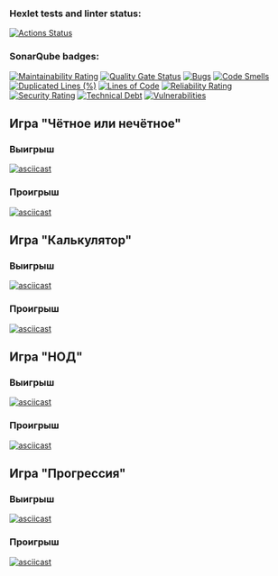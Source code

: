 ### Hexlet tests and linter status:
[![Actions Status](https://github.com/atesinde/python-project-49/actions/workflows/hexlet-check.yml/badge.svg)](https://github.com/atesinde/python-project-49/actions)

### SonarQube badges:
[![Maintainability Rating](https://sonarcloud.io/api/project_badges/measure?project=atesinde_python-project-49&metric=sqale_rating)](https://sonarcloud.io/summary/new_code?id=atesinde_python-project-49) [![Quality Gate Status](https://sonarcloud.io/api/project_badges/measure?project=atesinde_python-project-49&metric=alert_status)](https://sonarcloud.io/summary/new_code?id=atesinde_python-project-49) [![Bugs](https://sonarcloud.io/api/project_badges/measure?project=atesinde_python-project-49&metric=bugs)](https://sonarcloud.io/summary/new_code?id=atesinde_python-project-49) [![Code Smells](https://sonarcloud.io/api/project_badges/measure?project=atesinde_python-project-49&metric=code_smells)](https://sonarcloud.io/summary/new_code?id=atesinde_python-project-49) [![Duplicated Lines (%)](https://sonarcloud.io/api/project_badges/measure?project=atesinde_python-project-49&metric=duplicated_lines_density)](https://sonarcloud.io/summary/new_code?id=atesinde_python-project-49) [![Lines of Code](https://sonarcloud.io/api/project_badges/measure?project=atesinde_python-project-49&metric=ncloc)](https://sonarcloud.io/summary/new_code?id=atesinde_python-project-49) [![Reliability Rating](https://sonarcloud.io/api/project_badges/measure?project=atesinde_python-project-49&metric=reliability_rating)](https://sonarcloud.io/summary/new_code?id=atesinde_python-project-49) [![Security Rating](https://sonarcloud.io/api/project_badges/measure?project=atesinde_python-project-49&metric=security_rating)](https://sonarcloud.io/summary/new_code?id=atesinde_python-project-49) [![Technical Debt](https://sonarcloud.io/api/project_badges/measure?project=atesinde_python-project-49&metric=sqale_index)](https://sonarcloud.io/summary/new_code?id=atesinde_python-project-49) [![Vulnerabilities](https://sonarcloud.io/api/project_badges/measure?project=atesinde_python-project-49&metric=vulnerabilities)](https://sonarcloud.io/summary/new_code?id=atesinde_python-project-49)

## Игра "Чётное или нечётное"
### Выигрыш
[![asciicast](https://asciinema.org/a/N8AwTlHLLM7qkEecKrwgE9oqU.svg)](https://asciinema.org/a/N8AwTlHLLM7qkEecKrwgE9oqU)
### Проигрыш
[![asciicast](https://asciinema.org/a/jjRfkp8BgDV5X5JDqMdHLUQZb.svg)](https://asciinema.org/a/jjRfkp8BgDV5X5JDqMdHLUQZb)

## Игра "Калькулятор"
### Выигрыш
[![asciicast](https://asciinema.org/a/StVINXrSAw6OEgLB1IS6M25sg.svg)](https://asciinema.org/a/StVINXrSAw6OEgLB1IS6M25sg)
### Проигрыш
[![asciicast](https://asciinema.org/a/xB1enTKDpxtgQfntvnGZDekxj.svg)](https://asciinema.org/a/xB1enTKDpxtgQfntvnGZDekxj)

## Игра "НОД"
### Выигрыш
[![asciicast](https://asciinema.org/a/O4vE6pVSrT0qTgJtQT2wEvTdd.svg)](https://asciinema.org/a/O4vE6pVSrT0qTgJtQT2wEvTdd)
### Проигрыш
[![asciicast](https://asciinema.org/a/1tEWf2xVjF1p1RlQavlHX3DcJ.svg)](https://asciinema.org/a/1tEWf2xVjF1p1RlQavlHX3DcJ)

## Игра "Прогрессия"
### Выигрыш
[![asciicast](https://asciinema.org/a/tu1i3C2oqFc9rIxJKWFxoY0Qt.svg)](https://asciinema.org/a/tu1i3C2oqFc9rIxJKWFxoY0Qt)
### Проигрыш
[![asciicast](https://asciinema.org/a/8XGkEuFExWzKJdEmmAb9w95Zh.svg)](https://asciinema.org/a/8XGkEuFExWzKJdEmmAb9w95Zh)